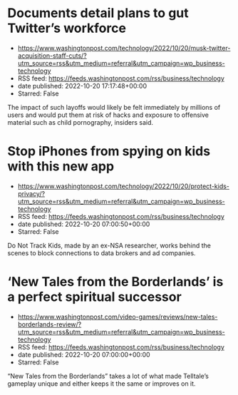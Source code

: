 # Documents detail plans to gut Twitter’s workforce
 - https://www.washingtonpost.com/technology/2022/10/20/musk-twitter-acquisition-staff-cuts/?utm_source=rss&utm_medium=referral&utm_campaign=wp_business-technology
 - RSS feed: https://feeds.washingtonpost.com/rss/business/technology
 - date published: 2022-10-20 17:17:48+00:00
 - Starred: False

The impact of such layoffs would likely be felt immediately by millions of users and would put them at risk of hacks and exposure to offensive material such as child pornography, insiders said.

# Stop iPhones from spying on kids with this new app
 - https://www.washingtonpost.com/technology/2022/10/20/protect-kids-privacy/?utm_source=rss&utm_medium=referral&utm_campaign=wp_business-technology
 - RSS feed: https://feeds.washingtonpost.com/rss/business/technology
 - date published: 2022-10-20 07:00:50+00:00
 - Starred: False

Do Not Track Kids, made by an ex-NSA researcher, works behind the scenes to block connections to data brokers and ad companies.

# ‘New Tales from the Borderlands’ is a perfect spiritual successor
 - https://www.washingtonpost.com/video-games/reviews/new-tales-borderlands-review/?utm_source=rss&utm_medium=referral&utm_campaign=wp_business-technology
 - RSS feed: https://feeds.washingtonpost.com/rss/business/technology
 - date published: 2022-10-20 07:00:00+00:00
 - Starred: False

“New Tales from the Borderlands” takes a lot of what made Telltale’s gameplay unique and either keeps it the same or improves on it.
